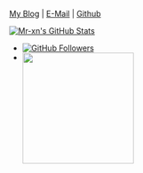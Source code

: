 [My Blog](https://mrxn.net/) | [E-Mail](mailto:mrxn.net@gmail.com) | [Github](https://github.com/Mr-xn)

[![Mr-xn's GitHub Stats](https://github-readme-stats.vercel.app/api?username=Mr-xn&show_icons=true&&them=&hide_title=false)](https://github.com/Mr-xn)
- [![GitHub Followers](https://img.shields.io/github/followers/Mr-xn?label=follower%20github&style=flat-square)](https://github.com/Mr-xn)
- <img align='left' src="https://profile-counter.glitch.me/Mr-xn/count.svg" width="200">

<!--
from https://github.com/anuraghazra/github-readme-stats
**Mr-xn/Mr-xn** is a ✨ _special_ ✨ repository because its `README.md` (this file) appears on your GitHub profile.

Here are some ideas to get you started:

- 🔭 I’m currently working on ...
- 🌱 I’m currently learning ...
- 👯 I’m looking to collaborate on ...
- 🤔 I’m looking for help with ...
- 💬 Ask me about ...
- 📫 How to reach me: ...
- 😄 Pronouns: ...
- ⚡ Fun fact: ...
-->
